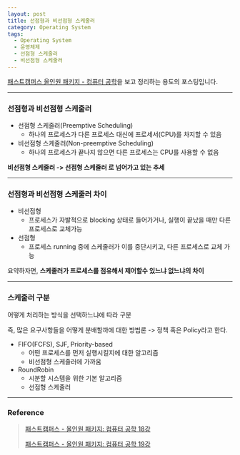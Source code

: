 ```yaml
---
layout: post
title: 선점형과 비선점형 스케줄러
category: Operating System
tags:
  - Operating System
  - 운영체제
  - 선점형 스케줄러
  - 비선점형 스케줄러
---
```




[패스트캠퍼스 올인원 패키지 - 컴퓨터 공학](https://online.fastcampus.co.kr/courses?query=%EC%BB%B4%ED%93%A8%ED%84%B0+%EA%B3%B5%ED%95%99)을 보고 정리하는 용도의 포스팅입니다.

---

### 선점형과 비선점형 스케줄러

- 선점형 스케줄러(Preemptive Scheduling)
  - 하나의 프로세스가 다른 프로세스 대신에 프로세서(CPU)를 차지할 수 있음
- 비선점형 스케줄러(Non-preemptive Scheduling)
  - 하나의 프로세스가 끝나지 않으면 다른 프로세스는 CPU를 사용할 수 없음

**비선점형 스케줄러 -> 선점형 스케줄러 로 넘어가고 있는 추세**

---

### 선점형과 비선점형 스케줄러 차이

- 비선점형
  -  프로세스가 자발적으로 blocking 상태로 들어가거나, 실행이 끝났을 때만 다른 프로세스로 교체가능
- 선점형
  - 프로세스 running 중에 스케줄러가 이를 중단시키고, 다른 프로세스로 교체 가능

요약하자면, **스케줄러가 프로세스를 점유해서 제어할수 있느냐 없느냐의 차이**

---

### 스케줄러 구분

어떻게 처리하는 방식을 선택하느냐에 따라 구분

즉, 많은 요구사항들을 어떻게 분배할까에 대한 방법론 -> 정책 혹은 Policy라고 한다.

- FIFO(FCFS), SJF, Priority-based
  - 어떤 프로세스를 먼저 실행시킬지에 대한 알고리즘
  - 비선점형 스케줄러에 가까움
- RoundRobin
  - 시분할 시스템을 위한 기본 알고리즘
  - 선점형 스케줄러

---

### Reference

> [패스트캠퍼스 - 올인원 패키지: 컴퓨터 공학 18강](https://online.fastcampus.co.kr/courses/428668/lectures/6733137)
>
> [패스트캠퍼스 - 올인원 패키지: 컴퓨터 공학 19강](https://online.fastcampus.co.kr/courses/428668/lectures/6733140)
>
> 
